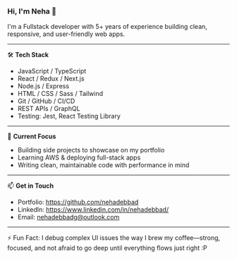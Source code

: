### Hi, I'm Neha 👋

I'm a Fullstack developer with 5+ years of experience building clean, responsive, and user-friendly web apps.

---

🛠️ **Tech Stack**  
- JavaScript / TypeScript  
- React / Redux / Next.js  
- Node.js / Express  
- HTML / CSS / Sass / Tailwind  
- Git / GitHub / CI/CD  
- REST APIs / GraphQL  
- Testing: Jest, React Testing Library

---

📌 **Current Focus**  
- Building side projects to showcase on my portfolio  
- Learning AWS & deploying full-stack apps  
- Writing clean, maintainable code with performance in mind

---

📫 **Get in Touch**  
- Portfolio: https://github.com/nehadebbad
- LinkedIn: https://www.linkedin.com/in/nehadebbad/
- Email: nehadebbadg@outlook.com

---

⚡ Fun Fact: I debug complex UI issues the way I brew my coffee—strong, focused, and not afraid to go deep until everything flows just right :P
